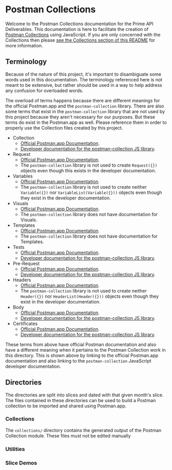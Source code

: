 # Postman Collections

Welcome to the Postman Collections documentation for the Prime API Deliverables.
This documentation is here to facilitate the creation of [Postman
Collections][pm-dev-collections] using JavaScript. If you are only concerned
with the Collections then please [see the Collections section of this
README][hl-collections] for more information.

[pm-collections]: https://learning.postman.com/docs/sending-requests/intro-to-collections/ "Official Postman Documentation about Collections."
[pm-dev-collections]: https://www.postmanlabs.com/postman-collection/Collection.html "Official Postman Developer Documentation about Collections."
[hl-collections]: #collections "Go to Collections section."
[gh-pm-collection]: https://github.com/postmanlabs/postman-collection

## Terminology

Because of the nature of this project, it's important to disambiguate some words
used in this documentation. The terminology referenced here is not meant to be
extensive, but rather should be used in a way to help address any confusion for
overloaded words.

The overload of terms happens because there are different meanings for the
official Postman.app and the `postman-collection` library.  There are also some
terms that exist in the `postman-collection` library that are not used by this
project because they aren't necessary for our purposes. But these terms do exist
in the Postman.app as well. Please reference them in order to properly use the
Collection files created by this project.

- Collection
    - [Official Postman.app Documentation][pm-collections].
    - [Developer documentation for the postman-collection JS
        library][pm-dev-collections].
- Request
    - [Official Postman.app Documentation][pm-request].
    - The `postman-collection` library is not used to create `Request({})`
        objects even though this exists in the developer documentation.
- Variables
    - [Official Postman.app Documentation][pm-variables].
    - The `postman-collection` library is not used to create neither
        `Variable({})` nor `VariableList(Variable({}))` objects even though they
        exist in the developer documentation.
- Visuals
    - [Official Postman.app Documentation][pm-visuals].
    - The `postman-collection` library does not have documentation for Visuals.
- Templates
    - [Official Postman.app Documentation][pm-templates].
    - The `postman-collection` library does not have documentation for
        Templates.
- Tests
    - [Official Postman.app Documentation][pm-tests].
    - [Developer documentation for the postman-collection JS
        library][pm-dev-event].
- Pre-Request
    - [Official Postman.app Documentation][pm-prerequest].
    - [Developer documentation for the postman-collection JS
        library][pm-dev-event].
- Headers
    - [Official Postman.app Documentation][pm-headers].
    - The `postman-collection` library is not used to create neither
        `Header({})` nor `HeaderList(Header({}))` objects even though they
        exist in the developer documentation.
- Body
    - [Official Postman.app Documentation][pm-body].
    - [Developer documentation for the postman-collection JS
        library][pm-dev-body].
- Certificates
    - [Official Postman.app Documentation][pm-certificates].
    - [Developer documentation for the postman-collection JS
        library][pm-dev-certificates].

[pm-request]: https://learning.postman.com/docs/sending-requests/requests/ "Description"
[pm-variables]: https://learning.postman.com/docs/sending-requests/variables/ "Description"
[pm-visuals]: https://learning.postman.com/docs/sending-requests/visualizer/ "Description"
[pm-templates]: https://learning.postman.com/docs/sending-requests/visualizer/#rendering-html "Description"
[pm-tests]: https://learning.postman.com/docs/writing-scripts/test-scripts/ "Description"
[pm-dev-event]: https://www.postmanlabs.com/postman-collection/Event.html "Description"
[pm-prerequest]: https://learning.postman.com/docs/writing-scripts/pre-request-scripts/ "Description"
[pm-headers]: http "Description"
[pm-body]: http "Description"
[pm-dev-body]: http "Description"
[pm-certificates]: http "Description"
[pm-dev-certificates]: http "Description"

These terms from above have official Postman documentation and also have a
different meaning when it pertains to the Postman Collection work in this
directory. This is shown above by linking to the official Postman.app
documentation and also linking to the `postman-collection` JavaScript developer
documentation.

## Directories

The directories are split into slices and dated with that given month's slice.
The files contained in these directories can be used to build a Postman
collection to be imported and shared using Postman.app.

### Collections

The `collections/` directory contains the generated output of the Postman
Collection module. These files must not be edited manually

### Utilities

### Slice Demos
